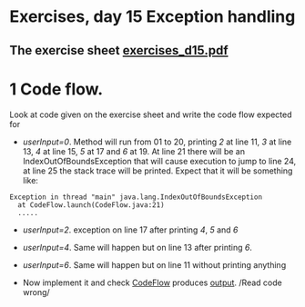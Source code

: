 # Exercises, day 15 Exception handling

## The exercise sheet [exercises_d15.pdf](exercises_d15.pdf) 

# 1 Code flow.
Look at code given on the exercise sheet and write the code flow expected for
* *userInput=0*. Method will run from 01 to 20, printing *2* at line 11, *3* at line 13, 
  *4* at line 15, *5* at 17 and *6* at 19.
  At line 21 there will be an IndexOutOfBoundsException that will cause execution to jump 
  to line 24, at line 25 the stack trace will be printed. Expect that it will be something like:

```
Exception in thread "main" java.lang.IndexOutOfBoundsException
  at CodeFlow.launch(CodeFlow.java:21)
  .....
```

* *userInput=2*. exception on line 17 after printing *4*, *5* and *6*
* *userInput=4*. Same will happen but on line 13 after printing *6*.
* *userInput=6*. Same will happen but on line 11 without printing anything


* Now implement it and check [CodeFlow](src/e01codeflow/CodeFlow.java)
  produces [output](CodeFlow_out.txt). /Read code wrong/ 



